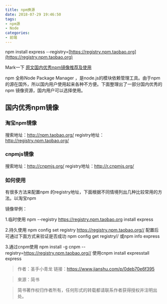 ```yaml
---
title: npm换源
date: 2018-07-29 19:46:50
tags:
- npm源
- Node
categories:
- 前端
---
```


npm install express --registry=[https://registry.npm.taobao.org](https://registry.npm.taobao.org)

Mark一下 [原文国内优秀npm镜像推荐及使用](https://link.jianshu.com/?t=http://riny.net/2014/cnpm/ "国内优秀npm镜像推荐及使用")

npm
全称Node Package Manager
，是node.js的模块依赖管理工具。由于npm
的源在国外，所以国内用户使用起来各种不方便。下面整理出了一部分国内优秀的npm
镜像资源，国内用户可以选择使用。

## **国内优秀npm镜像** ##

### 淘宝npm镜像 ###

搜索地址：http://npm.taobao.org/
registry地址：http://registry.npm.taobao.org/
### cnpmjs镜像 ###

搜索地址：http://cnpmjs.org/
registry地址：http://r.cnpmjs.org/
### 如何使用 ###

有很多方法来配置npm
的registry地址，下面根据不同情境列出几种比较常用的方法。以淘宝npm

镜像举例：

1.临时使用
npm --registry https://registry.npm.taobao.org install express

2.持久使用
npm config set registry https://registry.npm.taobao.org// 配置后可通过下面方式来验证是否成功
npm config get registry// 或npm info express

3.通过cnpm使用
npm install -g cnpm --registry=https://registry.npm.taobao.org// 使用cnpm install expresstall express


> 作者：圣手小青龙
> 链接：https://www.jianshu.com/p/0deb70e6f395

> 來源：简书

> 简书著作权归作者所有，任何形式的转载都请联系作者获得授权并注明出处。



